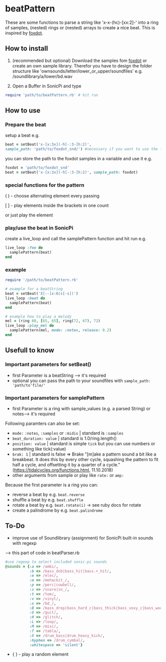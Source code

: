 # beatPattern

These are some functions to parse a string like 'x-x-(hc)-[xx:2]-' into a ring of samples, (nested) rings or (nested) arrays to create a nice beat. This is inspired by [foxdot](https://github.com/Qirky/FoxDot).

## How to install
1. (recommended but optional) Download the samples fom [foxdot](https://github.com/Qirky/FoxDot/tree/master/FoxDot/snd) or
create an own sample library. Therefor you have to design the folder structure like 'ownsounds/letter/lower_or_upper/soundfiles' e.g. /soundlibrary/a/lower/bd.wav

2. Open a Buffer in SonicPi and type
```ruby
require 'path/to/beatPattern.rb' # hit run
```

## How to use
### Prepare the beat

setup a beat e.g.
```ruby
beat = setBeat('x-[x:3x](-h[-:3-]h:2)',
sample_path: 'path/to/foxdot_snd/') #necessary if you want to use the foxdot samples
```
you can store the path to the foxdot samples in a variable and use it e.g.
```ruby
foxdot = 'path/to/foxdot_snd'
beat = setBeat('x-[x:3x](-h[-:3-]h:2)', sample_path: foxdot)
```

### special functions for the pattern
( ) - choose alternating element every passing

[ ] - play elements inside the brackets in one count

or just play the element

### play/use the beat in SonicPi

create a live_loop and call the samplePattern function and hit run e.g.
```ruby
live_loop :foo do
  samplePattern(beat)
end
```

### example
```ruby
require '/path/to/beatPattern.rb'

# example for a beatString
beat = setBeat('X[--]x:6(s[-s])')
live_loop :beat do
  samplePattern(beat)
end

# example how to play a melody
mel = (ring 60, [65, 65], ring(72, 67), 72)
live_loop :play_mel do
  samplePattern(mel, mode: :notes, release: 0.2)
end
```

## Usefull to know
### Important parameters for setBeat()
* first Parameter is a beatString --> it's required
* optional you can pass the path to your soundfiles with `sample_path: 'path/to'file/'`

### Important parameters for samplePattern
* first Parameter is a ring with sample_values (e.g. a parsed String) or notes--> it's required

Following paramters can also be set:
* `mode:` `:notes`, `:samples` or `:midis` | standard is `:samples`
* `beat_duration: value` | standard is 1.0/ring.length()
* `position: value` | standard is simple `tick` but you can use numbers or something like tick(:value)
* `brak: 1` | standard is false => Brake "[m]ake a pattern sound a bit like a breakbeat. It does this by every other cycle, squashing the pattern to fit half a cycle, and offsetting it by a quarter of a cycle." (https://tidalcycles.org/functions.html, 11.10.2018)  
* other arguments from sample or play like `rate:` or `amp:`

Because the first parameter is a ring you can:
* reverse a beat by e.g. `beat.reverse`
* shuffle a beat by e.g. `beat.shuffle`
* rotate a beat by e.g. `beat.rotate(i)` -> see ruby docs for rotate
* create a palindrome by e.g. `beat.palindrome`

## To-Do
* improve use of Soundlibrary (assignment) for SonicPi built-in sounds with regexp

--> this part of code in beatParser.rb
```ruby
#use regexp to select included sonic-pi sounds
@sounds = {:a => /ambi/,
           :b => /bass_dnb|bass_hit|bass.+_hit/,
           :e => /elec/,
           :m => /mehackit_/,
           :p => /perc|cowbell/,
           :s => /snare|sn_/,
           :t => /tom/,
           :v => /vinyl/,
           :x => /bd_/,
           :B => /bass_drop|bass_hard_c|bass_thick|bass_voxy_c|bass_woodsy/,
           :G => /guit/,
           :H => /glitch/,
           :L => /loop/,
           :M => /misc/,
           :T => /tabla/,
           :X => /drum_bass|drum_heavy_kick/,
           :hyphen => /drum_cymbal/,
           :whitespace => 'silent'}
```

* { } - play a random element
